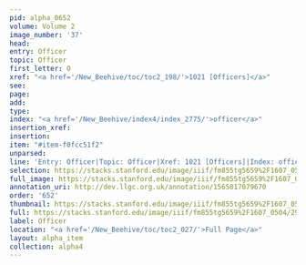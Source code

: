 ```yaml
---
pid: alpha_0652
volume: Volume 2
image_number: '37'
head: 
entry: Officer
topic: Officer
first_letter: O
xref: "<a href='/New_Beehive/toc/toc2_198/'>1021 [Officers]</a>"
see: 
page: 
add: 
type: 
index: "<a href='/New_Beehive/index4/index_2775/'>officer</a>"
insertion_xref: 
insertion: 
item: "#item-f0fcc51f2"
unparsed: 
line: 'Entry: Officer|Topic: Officer|Xref: 1021 [Officers]|Index: officer|#item-f0fcc51f2'
selection: https://stacks.stanford.edu/image/iiif/fm855tg5659%2F1607_0504/299,2037,3076,396/full/0/default.jpg
full_image: https://stacks.stanford.edu/image/iiif/fm855tg5659%2F1607_0504/full/full/0/default.jpg
annotation_uri: http://dev.llgc.org.uk/annotation/1565017079670
order: '652'
thumbnail: https://stacks.stanford.edu/image/iiif/fm855tg5659%2F1607_0504/299,2037,600,180/250,/0/default.jpg
full: https://stacks.stanford.edu/image/iiif/fm855tg5659%2F1607_0504/299,2037,3076,396/full/0/default.jpg
label: Officer
location: "<a href='/New_Beehive/toc/toc2_027/'>Full Page</a>"
layout: alpha_item
collection: alpha4
---
```

